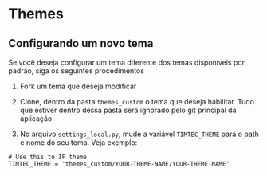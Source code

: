 # Themes

## Configurando um novo tema

Se você deseja configurar um tema diferente dos temas disponíveis por padrão, siga os seguintes procedimentos

1. Fork um tema que deseja modificar

2. Clone, dentro da pasta ```themes_custom``` o tema que deseja habilitar. Tudo que estiver dentro dessa pasta será ignorado pelo git principal da aplicação. 

3. No arquivo ```settings_local.py```, mude a variável ```TIMTEC_THEME``` para o path e nome do seu tema. Veja exemplo: 

```
# Use this to IF theme
TIMTEC_THEME = 'themes_custom/YOUR-THEME-NAME/YOUR-THEME-NAME'
```
